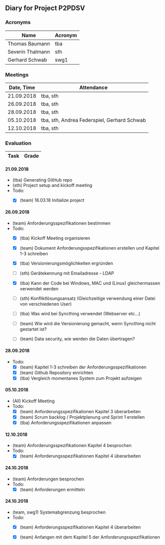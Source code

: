 ## Diary for Project P2PDSV
### Acronyms
Name | Acronym
-----|--------
Thomas Baumann | tba
Severin Thalmann | sth
Gerhard Schwab | swg1

### Meetings
Date, Time | Attendance 
-----------|------------
21.09.2018 | tba, sth 
26.09.2018 | tba, sth
28.09.2018 | tba, sth
05.10.2018 | tba, sth, Andrea Federspiel, Gerhard Schwab
12.10.2018 | tba, sth

### Evaluation
Task | Grade
---------|---------

#### 21.09.2018
- (tba) Generating GitHub repo
- (sth) Project setup and kickoff meeting
- Todo:
  - [x] (team) 16.03.18 Initialize project
  

#### 26.09.2018
- (team) Anforderungsspezifikationen bestimmen
- Todo:
  - [x] (tba) Kickoff Meeting organisieren
  - [x] (team) Dokument Anforderungsspezifikationen erstellen und Kapitel 1-3 schreiben
  - [x] (tba) Versionierungsmöglichkeiten ergründen
  - [ ] (sth) Gerätekennung mit Emailadresse - LDAP
  - [x] (tba) Kann der Code bei Windows, MAC und (Linux) gleichermassen verwendet werden
  - [ ] (sth) Konfliktlösungsansatz (Gleichzeitige verwendung einer Datei von verschiedenen User)
  - [ ] (tba) Was wird bei Syncthing verwendet (Webserver etc...)
  - [ ] (team) Wie wird die Versionierung gemacht, wenn Syncthing nicht gestartet ist?
  - [ ] (team) Data security, wie werden die Daten übertragen?
  
  
#### 28.09.2018
- Todo:
  - [x] (team) Kapitel 1-3 schreiben der Anforderungsspezifikationen
  - [x] (team) Github Repository einrichten
  - [x] (tba) Vergleich momentanes System zum Projekt aufzeigen
  
#### 05.10.2018
- (All) Kickoff Meeting
- Todo:
  - [x] (team) Anforderungsspezifikationen Kapitel 3 überarbeiten
  - [x] (team) Scrum backlog / Projektplanung und Sprint 1 erstellen
  - [x] (tba) Anforderungsspezifikationen anpassen
  
#### 12.10.2018
- (team) Anforderungsspezifikationen Kapitel 4 besprochen
- Todo:
  - [x] (team) Anforderungsspezifikationen Kapitel 4 überarbeiten

#### 24.10.2018
- (team) Anforderungen besprochen
- Todo:
  - [x] (team) Anforderungen ermitteln

#### 24.10.2018
- (team, swg1) Systemabgrenzung besprochen
- Todo:
  - [x] (team) Anforderungsspezifikationen Kapitel 4 überarbeiten
  - [x] (team) Anfangen mit dem Kapitel 5 der Anforderungsspezifikationen


